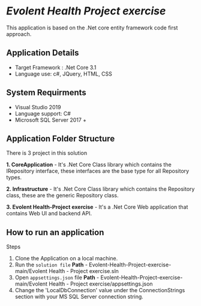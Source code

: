 # _Evolent Health Project exercise_
This application is based on the .Net core entity framework code first approach.


## Application Details
- Target Framework : .Net Core 3.1
- Language use: c#, JQuery, HTML, CSS

## System Requirments
- Visual Studio 2019
- Language support: C#
- Microsoft SQL Server 2017 +

## Application Folder Structure
There is 3 project in this solution

**1. CoreApplication** - It's .Net Core Class library which contains the IRepository interface, these interfaces are the base type for all Repository types.

**2. Infrastructure** - It's .Net Core Class library which contains the Repository class, these are the generic Repository class.

**3. Evolent Health-Project exercise** - It's a .Net Core Web application that contains Web UI and backend API.


## How to run an application
Steps
1. Clone the Application on a local machine.
2. Run the `solution file`  **Path** - Evolent-Health-Project-exercise-main/Evolent Health - Project exercise.sln
3. Open `appsettings.json` file **Path** - Evolent-Health-Project-exercise-main/Evolent Health - Project exercise/appsettings.json
4. Change the 'LocalDbConnection' value under the ConnectionStrings section with your MS SQL Server connection string.
